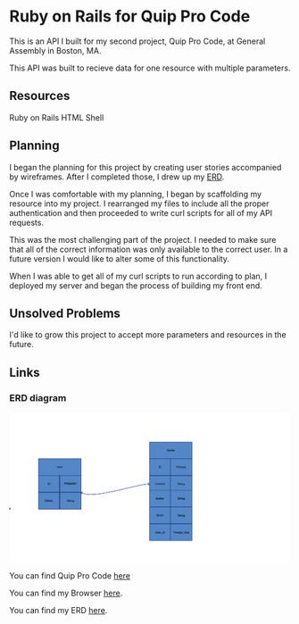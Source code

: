 # Ruby on Rails for Quip Pro Code

This is an API I built for my second project, Quip Pro Code, at General Assembly in Boston, MA.

This API was built to recieve data for one resource with multiple parameters.

## Resources

Ruby on Rails
HTML
Shell

## Planning

I began the planning for this project by creating
user stories accompanied by wireframes. After I completed those, I drew up my <a href="https://imgur.com/RtQedZ1">ERD</a>.

Once I was comfortable with my planning, I began by scaffolding my resource into my project. I rearranged my files to include all the proper authentication and then proceeded to write curl scripts for all of my API requests.

This was the most challenging part of the project. I needed to make sure that all of the correct information was only available to the correct user. In a future version I would like to alter some of this functionality.

When I was able to get all of my curl scripts to run according to plan, I deployed my server and began the process of building my front end.

## Unsolved Problems

I'd like to grow this project to accept more parameters and resources in the future.



## Links
### ERD diagram
![ERD diagram](./img/ERD.png)

You can find Quip Pro Code <a href="https://gmorse19.github.io/project-2-browser-GMorse/">here</a>

You can find my Browser <a href="https://github.com/GMorse19/project-2-browser-GMorse.git">here</a>.

You can find my ERD <a href="https://imgur.com/RtQedZ1">here</a>.
